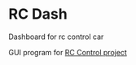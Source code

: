 # RC Dash
Dashboard for rc control car

GUI program for [RC Control project](https://github.com/MrBenedict/rc_control)
